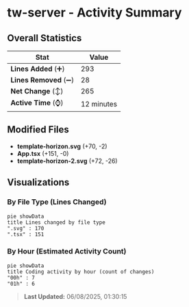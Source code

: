 # tw-server - Activity Summary 

## Overall Statistics

| Stat                   | Value                                                             |
| ---------------------- | ----------------------------------------------------------------- |
| **Lines Added** (➕)   | 293                                          |
| **Lines Removed** (➖) | 28                                        |
| **Net Change** (↕)    | 265                |
| **Active Time** (⌚)   | 12 minutes |


## Modified Files
- **template-horizon.svg** (+70, -2)
- **App.tsx** (+151, -0)
- **template-horizon-2.svg** (+72, -26)

## Visualizations

### By File Type (Lines Changed)

```mermaid
pie showData
title Lines changed by file type
".svg" : 170
".tsx" : 151
```

### By Hour (Estimated Activity Count)

```mermaid
pie showData
title Coding activity by hour (count of changes)
"00h" : 7
"01h" : 6
```


> **Last Updated:** 06/08/2025, 01:30:15